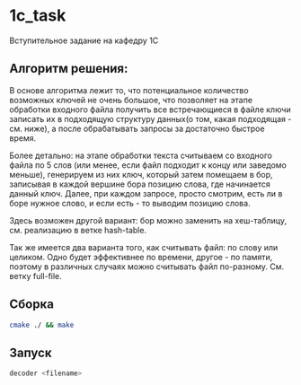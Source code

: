 # 1c_task
Вступительное задание на кафедру 1С

## Алгоритм решения:
В основе алгоритма лежит то, что потенциальное количество возможных ключей не очень большое, что позволяет на этапе обработки входного файла получить все встречающиеся в файле ключи записать их в подходящую структуру данных(о том, какая подходящая - см. ниже), а после обрабатывать запросы за достаточно быстрое время.

Более детально: на этапе обработки текста считываем со входного файла по 5 слов (или менее, если файл подходит к концу или заведомо меньше), генерируем из них ключ, который затем помещаем в бор, записывая в каждой вершине бора позицию слова, где начинается данный ключ. Далее, при каждом запросе, просто смотрим, есть ли в боре нужное слово, и если есть - то выводим позицию слова.

Здесь возможен другой вариант: бор можно заменить на хеш-таблицу, см. реализацию в ветке hash-table.

Так же имеется два варианта того, как считывать файл: по слову или целиком. Одно будет эффективнее по времени, другое - по памяти, поэтому в различных случаях можно считывать файл по-разному. См. ветку full-file.


## Сборка
```bash
cmake ./ && make
```

## Запуск
```bash
decoder <filename>
```
